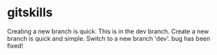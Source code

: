 # gitskills
Creating a new branch is quick.
This is in the dev branch.
Create a new branch is quick and simple.
Switch to a new branch 'dev'.
bug has been fixed!
